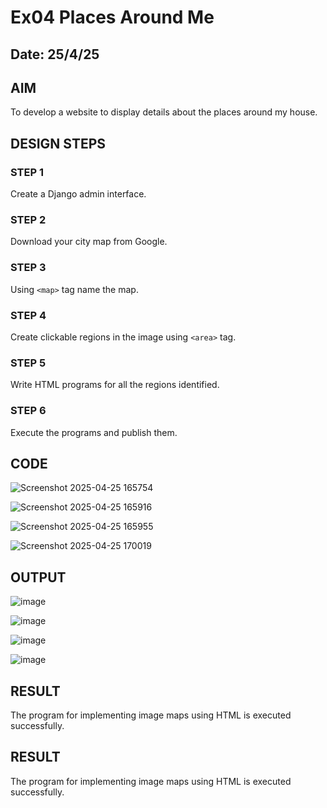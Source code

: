 # Ex04 Places Around Me
## Date:  25/4/25

## AIM
To develop a website to display details about the places around my house.

## DESIGN STEPS

### STEP 1
Create a Django admin interface.

### STEP 2
Download your city map from Google.

### STEP 3
Using ```<map>``` tag name the map.

### STEP 4
Create clickable regions in the image using ```<area>``` tag.

### STEP 5
Write HTML programs for all the regions identified.

### STEP 6
Execute the programs and publish them.

## CODE

![Screenshot 2025-04-25 165754](https://github.com/user-attachments/assets/79846a02-3495-4f06-a153-40fbc74fbc04)


![Screenshot 2025-04-25 165916](https://github.com/user-attachments/assets/e5248e39-ac44-433e-aac2-acca6a42c2a6)


![Screenshot 2025-04-25 165955](https://github.com/user-attachments/assets/eddc5177-32f3-499e-ab15-d4ecfd093afa)


![Screenshot 2025-04-25 170019](https://github.com/user-attachments/assets/0b2d8d4e-0f88-483c-ab3e-b96bd9d8d277)


## OUTPUT


![image](https://github.com/user-attachments/assets/4f6f4242-6289-441e-8af6-e1b8501d866d)


![image](https://github.com/user-attachments/assets/98829026-a98a-4769-87e8-cd427937ddbe)


![image](https://github.com/user-attachments/assets/e4e2d62f-341d-46a2-9e5b-5b71b19e0193)


![image](https://github.com/user-attachments/assets/ae43099b-08fd-456d-a911-9f18c16a4f77)


## RESULT


The program for implementing image maps using HTML is executed successfully.

## RESULT
The program for implementing image maps using HTML is executed successfully.
